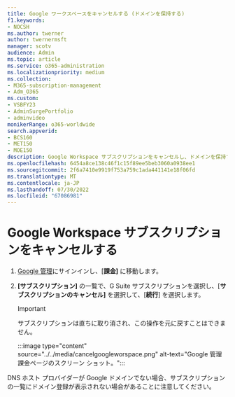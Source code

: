 ```yaml
---
title: Google ワークスペースをキャンセルする (ドメインを保持する)
f1.keywords:
- NOCSH
ms.author: twerner
author: twernermsft
manager: scotv
audience: Admin
ms.topic: article
ms.service: o365-administration
ms.localizationpriority: medium
ms.collection:
- M365-subscription-management
- Adm_O365
ms.custom:
- VSBFY23
- AdminSurgePortfolio
- adminvideo
monikerRange: o365-worldwide
search.appverid:
- BCS160
- MET150
- MOE150
description: Google Workspace サブスクリプションをキャンセルし、ドメインを保持する方法について説明します。
ms.openlocfilehash: 6454a8ce138c46f1c15f89ee5beb3060a0938ee1
ms.sourcegitcommit: 2f6a7410e9919f753a759c1ada441141e18f06fd
ms.translationtype: MT
ms.contentlocale: ja-JP
ms.lasthandoff: 07/30/2022
ms.locfileid: "67086981"
---
```

# <a name="cancel-google-workspace-subscription"></a>Google Workspace サブスクリプションをキャンセルする

1. [Google 管理](https://admin.google.com/)にサインインし、[**課金]** に移動します。
1. **[サブスクリプション]** の一覧で、G Suite サブスクリプションを選択し、[**サブスクリプションのキャンセル]** を選択して、[**続行**] を選択します。

    > [!IMPORTANT]
    > サブスクリプションは直ちに取り消され、この操作を元に戻すことはできません。

    :::image type="content" source="../../media/cancelgoogleworspace.png" alt-text="Google 管理課金ページのスクリーン ショット。":::

DNS ホスト プロバイダーが Google ドメインでない場合、サブスクリプションの一覧にドメイン登録が表示されない場合があることに注意してください。